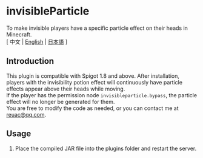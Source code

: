 # invisibleParticle
To make invisible players have a specific particle effect on their heads in Minecraft.  
[ 中文 | [English](https://github.com/reuAC/invisibleParticle/blob/re_uAC/README_EN.md) | [日本語](https://github.com/reuAC/invisibleParticle/blob/re_uAC/README_JP.md) ]

## Introduction
This plugin is compatible with Spigot 1.8 and above. After installation, players with the invisibility potion effect will continuously have particle effects appear above their heads while moving.  
If the player has the permission node `invisibleparticle.bypass`, the particle effect will no longer be generated for them.  
You are free to modify the code as needed, or you can contact me at reuac@qq.com.

## Usage
1. Place the compiled JAR file into the plugins folder and restart the server.